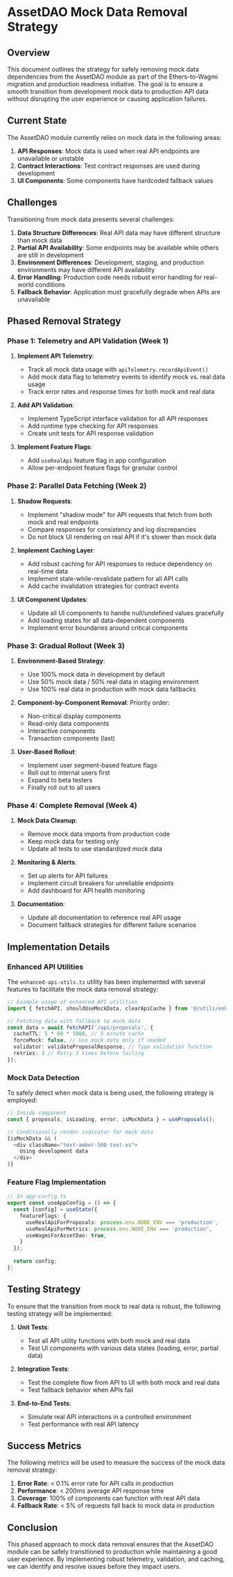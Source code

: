 # AssetDAO Mock Data Removal Strategy

## Overview

This document outlines the strategy for safely removing mock data dependencies from the AssetDAO module as part of the Ethers-to-Wagmi migration and production readiness initiative. The goal is to ensure a smooth transition from development mock data to production API data without disrupting the user experience or causing application failures.

## Current State

The AssetDAO module currently relies on mock data in the following areas:

1. **API Responses**: Mock data is used when real API endpoints are unavailable or unstable
2. **Contract Interactions**: Test contract responses are used during development
3. **UI Components**: Some components have hardcoded fallback values

## Challenges

Transitioning from mock data presents several challenges:

1. **Data Structure Differences**: Real API data may have different structure than mock data
2. **Partial API Availability**: Some endpoints may be available while others are still in development
3. **Environment Differences**: Development, staging, and production environments may have different API availability
4. **Error Handling**: Production code needs robust error handling for real-world conditions
5. **Fallback Behavior**: Application must gracefully degrade when APIs are unavailable

## Phased Removal Strategy

### Phase 1: Telemetry and API Validation (Week 1)

1. **Implement API Telemetry**:
   - Track all mock data usage with `apiTelemetry.recordApiEvent()`
   - Add mock data flag to telemetry events to identify mock vs. real data usage
   - Track error rates and response times for both mock and real data

2. **Add API Validation**:
   - Implement TypeScript interface validation for all API responses
   - Add runtime type checking for API responses
   - Create unit tests for API response validation

3. **Implement Feature Flags**:
   - Add `useRealApi` feature flag in app configuration
   - Allow per-endpoint feature flags for granular control

### Phase 2: Parallel Data Fetching (Week 2)

1. **Shadow Requests**:
   - Implement "shadow mode" for API requests that fetch from both mock and real endpoints
   - Compare responses for consistency and log discrepancies
   - Do not block UI rendering on real API if it's slower than mock data

2. **Implement Caching Layer**:
   - Add robust caching for API responses to reduce dependency on real-time data
   - Implement stale-while-revalidate pattern for all API calls
   - Add cache invalidation strategies for contract events

3. **UI Component Updates**:
   - Update all UI components to handle null/undefined values gracefully
   - Add loading states for all data-dependent components
   - Implement error boundaries around critical components

### Phase 3: Gradual Rollout (Week 3)

1. **Environment-Based Strategy**:
   - Use 100% mock data in development by default
   - Use 50% mock data / 50% real data in staging environment
   - Use 100% real data in production with mock data fallbacks

2. **Component-by-Component Removal**:
   Priority order:
   - Non-critical display components
   - Read-only data components
   - Interactive components
   - Transaction components (last)

3. **User-Based Rollout**:
   - Implement user segment-based feature flags
   - Roll out to internal users first
   - Expand to beta testers
   - Finally roll out to all users

### Phase 4: Complete Removal (Week 4)

1. **Mock Data Cleanup**:
   - Remove mock data imports from production code
   - Keep mock data for testing only
   - Update all tests to use standardized mock data

2. **Monitoring & Alerts**:
   - Set up alerts for API failures
   - Implement circuit breakers for unreliable endpoints
   - Add dashboard for API health monitoring

3. **Documentation**:
   - Update all documentation to reference real API usage
   - Document fallback strategies for different failure scenarios

## Implementation Details

### Enhanced API Utilities

The `enhanced-api-utils.ts` utility has been implemented with several features to facilitate the mock data removal strategy:

```typescript
// Example usage of enhanced API utilities
import { fetchAPI, shouldUseMockData, clearApiCache } from '@/utils/enhanced-api-utils';

// Fetching data with fallback to mock data
const data = await fetchAPI('/api/proposals', {
  cacheTTL: 5 * 60 * 1000, // 5 minute cache
  forceMock: false, // Use mock data only if needed
  validator: validateProposalResponse, // Type validation function
  retries: 3 // Retry 3 times before failing
});
```

### Mock Data Detection

To safely detect when mock data is being used, the following strategy is employed:

```typescript
// Inside component
const { proposals, isLoading, error, isMockData } = useProposals();

// Conditionally render indicator for mock data
{isMockData && (
  <div className="text-amber-500 text-xs">
    Using development data
  </div>
)}
```

### Feature Flag Implementation

```typescript
// In app-config.ts
export const useAppConfig = () => {
  const [config] = useState({
    featureFlags: {
      useRealApiForProposals: process.env.NODE_ENV === 'production',
      useRealApiForMetrics: process.env.NODE_ENV === 'production',
      useWagmiForAssetDao: true,
    }
  });
  
  return config;
};
```

## Testing Strategy

To ensure that the transition from mock to real data is robust, the following testing strategy will be implemented:

1. **Unit Tests**:
   - Test all API utility functions with both mock and real data
   - Test UI components with various data states (loading, error, partial data)

2. **Integration Tests**:
   - Test the complete flow from API to UI with both mock and real data
   - Test fallback behavior when APIs fail

3. **End-to-End Tests**:
   - Simulate real API interactions in a controlled environment
   - Test performance with real API latency

## Success Metrics

The following metrics will be used to measure the success of the mock data removal strategy:

1. **Error Rate**: < 0.1% error rate for API calls in production
2. **Performance**: < 200ms average API response time
3. **Coverage**: 100% of components can function with real API data
4. **Fallback Rate**: < 5% of requests fall back to mock data in production

## Conclusion

This phased approach to mock data removal ensures that the AssetDAO module can be safely transitioned to production while maintaining a good user experience. By implementing robust telemetry, validation, and caching, we can identify and resolve issues before they impact users.

